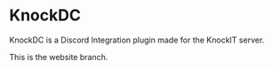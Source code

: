 # KnockDC
KnockDC is a Discord Integration plugin made for the KnockIT server.

This is the website branch.